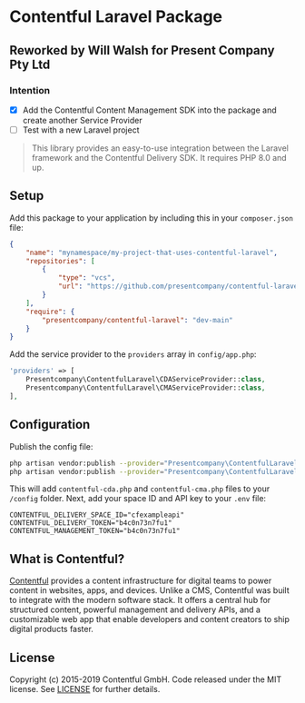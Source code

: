 # Contentful Laravel Package

## Reworked by Will Walsh for Present Company Pty Ltd

### Intention

- [x] Add the Contentful Content Management SDK into the package and create another Service Provider
- [ ] Test with a new Laravel project

> This library provides an easy-to-use integration between the Laravel framework and the Contentful Delivery SDK. It requires PHP 8.0 and up.

## Setup

Add this package to your application by including this in your `composer.json` file:

``` json
{
    "name": "mynamespace/my-project-that-uses-contentful-laravel",
    "repositories": [
        {
            "type": "vcs",
            "url": "https://github.com/presentcompany/contentful-laravel.git"
        }
    ],
    "require": {
        "presentcompany/contentful-laravel": "dev-main"
    }
}
```

Add the service provider to the `providers` array in `config/app.php`:

``` php
'providers' => [
    Presentcompany\ContentfulLaravel\CDAServiceProvider::class,
    Presentcompany\ContentfulLaravel\CMAServiceProvider::class,
],
```

## Configuration

Publish the config file:

``` sh
php artisan vendor:publish --provider="Presentcompany\ContentfulLaravel\CDAServiceProvider"
php artisan vendor:publish --provider="Presentcompany\ContentfulLaravel\CMAServiceProvider"
```

This will add `contentful-cda.php` and `contentful-cma.php` files to your `/config` folder. Next, add your space ID and API key to your `.env` file:

    CONTENTFUL_DELIVERY_SPACE_ID="cfexampleapi"
    CONTENTFUL_DELIVERY_TOKEN="b4c0n73n7fu1"
    CONTENTFUL_MANAGEMENT_TOKEN="b4c0n73n7fu1"

## What is Contentful?

[Contentful](https://www.contentful.com) provides a content infrastructure for digital teams to power content in websites, apps, and devices. Unlike a CMS, Contentful was built to integrate with the modern software stack. It offers a central hub for structured content, powerful management and delivery APIs, and a customizable web app that enable developers and content creators to ship digital products faster.

## License

Copyright (c) 2015-2019 Contentful GmbH. Code released under the MIT license. See [LICENSE](LICENSE) for further details.
